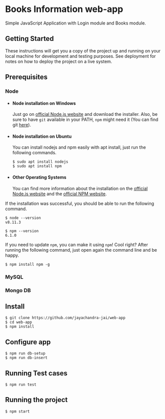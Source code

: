# Books Information web-app
Simple JavaScript Application with Login module and Books module.

## Getting Started

These instructions will get you a copy of the project up and running on your local machine for development and testing purposes. See deployment for notes on how to deploy the project on a live system.

## Prerequisites
### Node
- #### Node installation on Windows

  Just go on [official Node.js website](https://nodejs.org/) and download the installer.
Also, be sure to have `git` available in your PATH, `npm` might need it (You can find git [here](https://git-scm.com/)).

- #### Node installation on Ubuntu

  You can install nodejs and npm easily with apt install, just run the following commands.

      $ sudo apt install nodejs
      $ sudo apt install npm

- #### Other Operating Systems
  You can find more information about the installation on the [official Node.js website](https://nodejs.org/) and the [official NPM website](https://npmjs.org/).

If the installation was successful, you should be able to run the following command.

    $ node --version
    v8.11.3

    $ npm --version
    6.1.0

If you need to update `npm`, you can make it using `npm`! Cool right? After running the following command, just open again the command line and be happy.

    $ npm install npm -g
### MySQL
### Mongo DB

## Install

    $ git clone https://github.com/jayachandra-jai/web-app
    $ cd web-app
    $ npm install

## Configure app
    $ npm run db-setup
    $ npm run db-insert
    
## Running Test cases
    $ npm run test

## Running the project

    $ npm start

